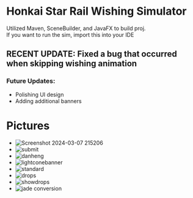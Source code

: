 # Honkai Star Rail Wishing Simulator
Utilized Maven, SceneBuilder, and JavaFX to build proj.  
If you want to run the sim, import this into your IDE 

## RECENT UPDATE: Fixed a bug that occurred when skipping wishing animation

### Future Updates:
- Polishing UI design
- Adding additional banners

# Pictures 
- ![Screenshot 2024-03-07 215206](https://github.com/darrencodes0/HSR-Wishing-Simulator/assets/126924973/1522ff32-6150-48f7-b138-9b0bad6628ed)  
- ![submit](https://github.com/darrencodes0/HSR-Wishing-Simulator/assets/126924973/99ab2419-f610-4fd1-9bc2-31a1f712e2cf)  
- ![danheng](https://github.com/darrencodes0/HSR-Wishing-Simulator/assets/126924973/de814501-4868-407f-b00e-59af759e59c5)  
- ![lightconebanner](https://github.com/darrencodes0/HSR-Wishing-Simulator/assets/126924973/b84de7e8-fcbd-4d69-bc52-f73c48086d76)  
- ![standard](https://github.com/darrencodes0/HSR-Wishing-Simulator/assets/126924973/da6fd3b3-504e-49fa-825e-a0485e014742)  
- ![drops](https://github.com/darrencodes0/HSR-Wishing-Simulator/assets/126924973/e9378b20-7e2e-482e-be52-b040dffd33cc)  
- ![showdrops](https://github.com/darrencodes0/HSR-Wishing-Simulator/assets/126924973/a22310d9-684d-47ee-b6c9-1be52522b6ee)  
- ![jade conversion](https://github.com/darrencodes0/HSR-Wishing-Simulator/assets/126924973/2c543a58-33ad-41c8-9422-83aa9bb494ef)  
